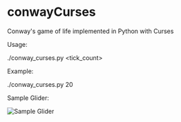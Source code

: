conwayCurses
============

Conway's game of life implemented in Python with Curses

Usage:

./conway_curses.py <tick_count>

Example:

./conway_curses.py 20

Sample Glider:

![Sample Glider](https://github.com/cdated/conwayCurses/blob/master/docs/glider.gif?raw=true)
